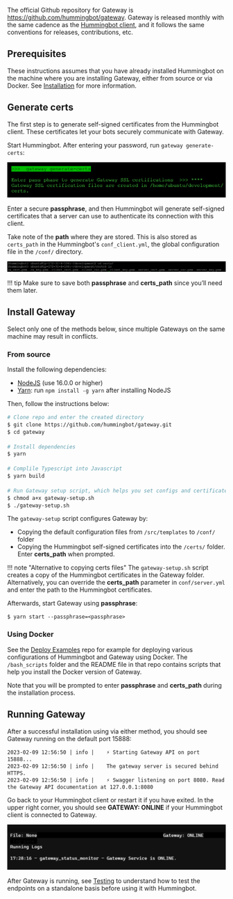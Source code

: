 The official Github repository for Gateway is https://github.com/hummingbot/gateway. Gateway is released monthly  with the same cadence as the [Hummingbot client](https://github.com/hummingbot/hummingbot), and it follows the same conventions for releases, contributions, etc.

## Prerequisites

These instructions assumes that you have already installed Hummingbot on the machine where you are installing Gateway, either from source or via Docker. See [Installation](/installation/) for more information.

## Generate certs

The first step is to generate self-signed certificates from the Hummingbot client. These certificates let your bots securely communicate with Gateway.

Start Hummingbot. After entering your password, run `gateway generate-certs`:

[![](./generate-certs.png)](./generate-certs.png)

Enter a secure **passphrase**, and then Hummingbot will generate self-signed certificates that a server can use to authenticate its connection with this client.

Take note of the **path** where they are stored. This is also stored as `certs_path` in the Hummingbot's `conf_client.yml`, the global configuration file in the `/conf/` directory.

[![](./certs-path.png)](./certs-path.png)

!!! tip
    Make sure to save both **passphrase** and **certs_path** since you’ll need them later.

## Install Gateway

Select only one of the methods below, since multiple Gateways on the same machine may result in conflicts.

### From source

Install the following dependencies:

- [NodeJS](https://nodejs.org/) (use 16.0.0 or higher)
- [Yarn](https://yarnpkg.com/): run `npm install -g yarn` after installing NodeJS

Then, follow the instructions below:

```bash
# Clone repo and enter the created directory
$ git clone https://github.com/hummingbot/gateway.git
$ cd gateway

# Install dependencies
$ yarn

# Complile Typescript into Javascript
$ yarn build

# Run Gateway setup script, which helps you set configs and certificates
$ chmod a+x gateway-setup.sh
$ ./gateway-setup.sh
```

The `gateway-setup` script configures Gateway by:

* Copying the default configuration files from `/src/templates` to `/conf/` folder
* Copying the Hummingbot self-signed certificates into the `/certs/` folder. Enter **certs_path** when prompted.

!!! note "Alternative to copying certs files"
    The `gateway-setup.sh` script creates a copy of the Hummingbot certificates in the Gateway folder. Alternatively, you can override the **certs_path** parameter in `conf/server.yml` and enter the path to the Hummingbot certificates.

Afterwards, start Gateway using **passphrase**:

```
$ yarn start --passphrase=<passphrase>
```

### Using Docker

See the [Deploy Examples](https://github.com/hummingbot/deploy-examples) repo for example for deploying various configurations of Hummingbot and Gateway using Docker. The `/bash_scripts` folder and the README file in that repo contains scripts that help you install the Docker version of Gateway.

Note that you will be prompted to enter **passphrase** and **certs_path** during the installation process.

## Running Gateway

After a successful installation using via either method, you should see Gateway running on the default port 15888:

```
2023-02-09 12:56:50 | info | 	⚡️ Starting Gateway API on port 15888...
2023-02-09 12:56:50 | info | 	The gateway server is secured behind HTTPS.
2023-02-09 12:56:50 | info | 	⚡️ Swagger listening on port 8080. Read the Gateway API documentation at 127.0.0.1:8080
```

Go back to your Hummingbot client or restart it if you have exited. In the upper right corner, you should see **GATEWAY: ONLINE** if your Hummingbot client is connected to Gateway.

[![](./gateway-status.png)](./gateway-status.png)

After Gateway is running, see [Testing](./testing) to understand how to test the endpoints on a standalone basis before using it with Hummingbot.